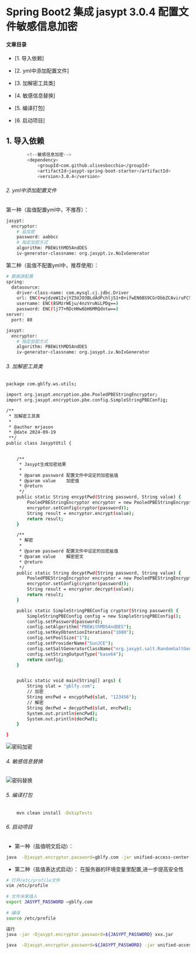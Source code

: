 # Spring Boot2 集成 jasypt 3.0.4 配置文件敏感信息加密
 
 
#### 文章目录

 - [1. 导入依赖]

 - [2. yml中添加配置文件]

 - [3. 加解密工具类]

 - [4. 敏感信息替换]

 - [5. 编译打包]

 - [6. 启动项目]

## 1. 导入依赖

 
```bash
        <!--敏感信息加密-->
        <dependency>
            <groupId>com.github.ulisesbocchio</groupId>
            <artifactId>jasypt-spring-boot-starter</artifactId>
            <version>3.0.4</version>
```
 

###### 2. yml中添加配置文件

 
第一种（盐值配置yml中，不推荐）：

 
```bash
jasypt:
  encryptor:
    # 盐加密
    password: aabbcc
    # 指定加密方式
    algorithm: PBEWithMD5AndDES
    iv-generator-classname: org.jasypt.iv.NoIvGenerator
```
 
第二种（盐值不配置yml中，推荐使用）：

 
```bash
# 数据源配置
spring:
  datasource:
    driver-class-name: com.mysql.cj.jdbc.Driver
    url: ENC(+wjdzeW1IvjYZ5UJO3BLdAdPchlj51+8+ifwEN6BS9CGrDbbZCAviruFC5w1rm3KMGADu6cVvJ2zf2EYbC/p/iJzFF/2lR5LIzT1+bn8OvjyF1c9OFYlz+wucstoc8sPN9/OUnrGT31Ai/SSdViazQaoJuENGF253j1+L0yIV3F1r0vtbn8qkVhEpTDN8jOsVtLoe2A+CzwesWrVlJTYlQ==)
    username: ENC(8SMzrWEju/4nzVruNiLPDg==)
    password: ENC(lj77+RDcHHw6bH6MRQdntw==)
server:
  port: 80

jasypt:
  encryptor:
    # 指定加密方式
    algorithm: PBEWithMD5AndDES
    iv-generator-classname: org.jasypt.iv.NoIvGenerator
```
 

###### 3. 加解密工具类

 
```bash
package com.gblfy.ws.utils;

import org.jasypt.encryption.pbe.PooledPBEStringEncryptor;
import org.jasypt.encryption.pbe.config.SimpleStringPBEConfig;

/**
 * 加解密工具类
 *
 * @author mrjason
 * @date 2024-09-19
 **/
public class JasyptUtil {


    /**
     * Jasypt生成加密结果
     *
     * @param password 配置文件中设定的加密盐值
     * @param value    加密值
     * @return
     */
    public static String encyptPwd(String password, String value) {
        PooledPBEStringEncryptor encryptor = new PooledPBEStringEncryptor();
        encryptor.setConfig(cryptor(password));
        String result = encryptor.encrypt(value);
        return result;
    }

    /**
     * 解密
     *
     * @param password 配置文件中设定的加密盐值
     * @param value    解密密文
     * @return
     */
    public static String decyptPwd(String password, String value) {
        PooledPBEStringEncryptor encryptor = new PooledPBEStringEncryptor();
        encryptor.setConfig(cryptor(password));
        String result = encryptor.decrypt(value);
        return result;
    }

    public static SimpleStringPBEConfig cryptor(String password) {
        SimpleStringPBEConfig config = new SimpleStringPBEConfig();
        config.setPassword(password);
        config.setAlgorithm("PBEWithMD5AndDES");
        config.setKeyObtentionIterations("1000");
        config.setPoolSize("1");
        config.setProviderName("SunJCE");
        config.setSaltGeneratorClassName("org.jasypt.salt.RandomSaltGenerator");
        config.setStringOutputType("base64");
        return config;
    }


    public static void main(String[] args) {
        String slat = "gblfy.com";
        // 加密
        String encPwd = encyptPwd(slat, "123456");
        // 解密
        String decPwd = decyptPwd(slat, encPwd);
        System.out.println(encPwd);
        System.out.println(decPwd);
    }

}

```
 

 ![密码加密](https://cdn.jsdelivr.net/gh/MrJackC/PicGoImages/other/20241129141239.png)

###### 4. 敏感信息替换

 

![密码替换](https://cdn.jsdelivr.net/gh/MrJackC/PicGoImages/other/20241129141443.png)
 

###### 5. 编译打包

 
```bash
	mvn clean install -DskipTests
```
 

###### 6. 启动项目

 - 第一种（盐值明文启动）：

 
```bash
java  -Djasypt.encryptor.password=gblfy.com -jar unified-access-center-0.0.1-SNAPSHOT.jar
``` 

 - 第二种（盐值表达式启动）：
 在服务器的环境变量里配置,进一步提高安全性

 
```bash
# 打开/etc/profile文件
vim /etc/profile
 
# 文件末尾插入
export JASYPT_PASSWORD =gblfy.com
 
# 编译 
source /etc/profile
 
运行 
java -jar -Djasypt.encryptor.password=${JASYPT_PASSWORD} xxx.jar

```
 
```bash
java  -Djasypt.encryptor.password=${JASYPT_PASSWORD} -jar unified-access-center-0.0.1-SNAPSHOT.jar
```
 


                

                
                
        

